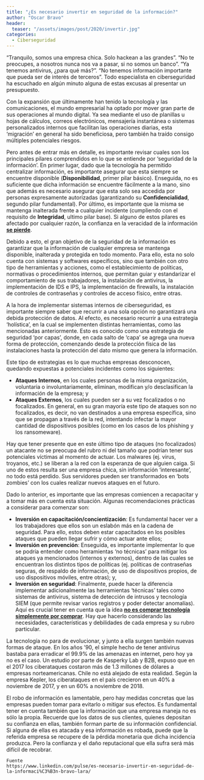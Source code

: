 ```yaml
---
title: "¿Es necesario invertir en seguridad de la información?"
author: "Oscar Bravo"
header: 
  teaser: "/assets/images/post/2020/invertir.jpg"
categories:
  - Ciberseguridad
---
```


“Tranquilo, somos una empresa chica. Solo hackean a las grandes”. “No te preocupes, a nosotros nunca nos va a pasar, si no somos un banco”. “Ya tenemos antivirus, ¿para qué más?”. “No tenemos información importante que pueda ser de interés de terceros”. Todo especialista en ciberseguridad ha escuchado en algún minuto alguna de estas excusas al presentar un presupuesto.

Con la expansión que últimamente han tenido la tecnología y las comunicaciones, el mundo empresarial ha optado por mover gran parte de sus operaciones al mundo digital. Ya sea mediante el uso de planillas u hojas de cálculos, correos electrónicos, mensajería instantánea o sistemas personalizados internos que facilitan las operaciones diarias, esta ‘migración’ en general ha sido beneficiosa, pero también ha traído consigo múltiples potenciales riesgos.

Pero antes de entrar más en detalle, es importante revisar cuales son los principales pilares comprendidos en lo que se entiende por ‘seguridad de la información’. En primer lugar, dado que la tecnología ha permitido centralizar información, es importante asegurar que esta siempre se encuentre disponible (**Disponibilidad**, primer pilar básico). Enseguida, no es suficiente que dicha información se encuentre fácilmente a la mano, sino que además es necesario asegurar que esta solo sea accedida por personas expresamente autorizadas (garantizando su **Confidencialidad**, segundo pilar fundamental). Por último, es importante que la misma se mantenga inalterada frente a cualquier incidente (cumpliendo con el requisito de **Integridad**, ultimo pilar base). Si alguno de estos pilares es afectado por cualquier razón, la confianza en la veracidad de la información **<u>se pierde</u>**.

Debido a esto, el gran objetivo de la seguridad de la información es garantizar que la información de cualquier empresa se mantenga disponible, inalterada y protegida en todo momento. Para ello, esta no solo cuenta con sistemas y softwares específicos, sino que también con otro tipo de herramientas y acciones, como el establecimiento de políticas, normativas o procedimientos internos, que permitan guiar y estandarizar el comportamiento de sus trabajadores, la instalación de antivirus, la implementación de IDS e IPS, la implementación de firewalls, la instalación de controles de contraseñas y controles de acceso físico, entre otras.

A la hora de implementar sistemas internos de ciberseguridad, es importante siempre saber que recurrir a una sola opción no garantizará una debida protección de datos. Al efecto, es necesario recurrir a una estrategia ‘holística’, en la cual se implementen distintas herramientas, como las mencionadas anteriormente. Esto es conocido como una estrategia de seguridad ‘por capas’, donde, en cada salto de ‘capa’ se agrega una nueva forma de protección, comenzando desde la protección física de las instalaciones hasta la protección del dato mismo que genera la información.

Este tipo de estrategias es lo que muchas empresas desconocen, quedando expuestas a potenciales incidentes como los siguientes:

- **Ataques Internos**, en los cuales personas de la misma organización, voluntaria o involuntariamente, eliminan, modifican y/o desclasifican la información de la empresa; y
- **Ataques Externos**, los cuales pueden ser a su vez focalizados o no focalizados. En general, en su gran mayoría este tipo de ataques son no focalizados, es decir, no van destinados a una empresa específica, sino que se propagan a través de la red, intentando infectar la mayor cantidad de dispositivos posibles (como en los casos de los phishing y los ransomeware).

Hay que tener presente que en este último tipo de ataques (no focalizados) un atacante no se preocupa del rubro ni del tamaño que podrían tener sus potenciales víctimas al momento de actuar. Los malwares (ej. virus, troyanos, etc.) se liberan a la red con la esperanza de que alguien caiga. Si uno de estos resulta ser una empresa chica, sin información ‘interesante’, no todo está perdido. Sus servidores pueden ser transformados en ‘bots zombies’ con los cuales realizar nuevos ataques en el futuro.

Dado lo anterior, es importante que las empresas comiencen a recapacitar y a tomar más en cuenta esta situación. Algunas recomendaciones prácticas a considerar para comenzar son:

- **Inversión en capacitación/concientización**: Es fundamental hacer ver a los trabajadores que ellos son un eslabón más en la cadena de seguridad. Para ello, estos deben estar capacitados en los posibles ataques que pueden llegar sufrir y cómo actuar ante ellos;
- **Inversión en prevención**: Enseguida, es importante implementar lo que se podría entender como herramientas ‘no técnicas’ para mitigar los ataques ya mencionados (internos y externos), dentro de las cuales se encuentran los distintos tipos de políticas (ej. políticas de contraseñas seguras, de respaldo de información, de uso de dispositivos propios, de uso dispositivos móviles, entre otras); y,
- **Inversión en seguridad**: Finalmente, puede hacer la diferencia implementar adicionalmente las herramientas ‘técnicas’ tales como sistemas de antivirus, sistema de detección de intrusos y tecnología SIEM (que permite revisar varios registros y poder detectar anomalías). Aquí es crucial tener en cuenta que la idea **<u>no es comprar tecnología simplemente por comprar</u>**. Hay que hacerlo considerando las necesidades, características y debilidades de cada empresa y su rubro particular.

La tecnología no para de evolucionar, y junto a ella surgen también nuevas formas de ataque. En los años ’90, el simple hecho de tener antivirus bastaba para erradicar el 99.9% de las amenazas en internet, pero hoy ya no es el caso. Un estudio por parte de Kasperky Lab y B2B, expuso que en el 2017 los ciberataques costaron más de 1.3 millones de dólares a empresas norteamericanas. Chile no está alejado de esta realidad. Según la empresa Kepler, los ciberataques en el país crecieron en un 40% a noviembre de 2017, y en un 60% a noviembre de 2018.

El robo de información es lamentable, pero hay medidas concretas que las empresas pueden tomar para evitarlo o mitigar sus efectos. Es fundamental tener en cuenta también que la información que una empresa maneja no es sólo la propia. Recuerde que los datos de sus clientes, quienes depositan su confianza en ellas, también forman parte de su información confidencial. Si alguna de ellas es atacada y esa información es robada, puede que la referida empresa se recupere de la pérdida monetaria que dicha incidencia produzca. Pero la confianza y el daño reputacional que ella sufra será más difícil de recobrar.

    Fuente
    https://www.linkedin.com/pulse/es-necesario-invertir-en-seguridad-de-la-informaci%C3%B3n-bravo-lara/

